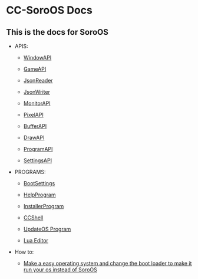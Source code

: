 # CC-SoroOS Docs
## This is the docs for SoroOS 

- APIS:
  - [WindowAPI](WindowAPI.md)

  - [GameAPI](GameAPI.md)

  - [JsonReader](JsonReader.md)

  - [JsonWriter](JsonWriter.md)

  - [MonitorAPI](MonitorAPI.md)

  - [PixelAPI](PixelAPI.md)

  - [BufferAPI](BufferAPI.md)

  - [DrawAPI](DrawAPI.md)

  - [ProgramAPI](ProgramAPI.md)

  - [SettingsAPI](SettingsAPI.md)

- PROGRAMS:
  - [BootSettings](BootSettings.md)
  
  - [HelpProgram](HelpProgram.md)

  - [InstallerProgram](InstallerProgram.md)
  
  - [CCShell](CCShell.md)
  
  - [UpdateOS Program](Updater.md)
  
  - [Lua Editor](Lua.md)
  
- How to:
  - [Make a easy operating system and change the boot loader to make it run your os instead of SoroOS](HowToOS.md)
  
